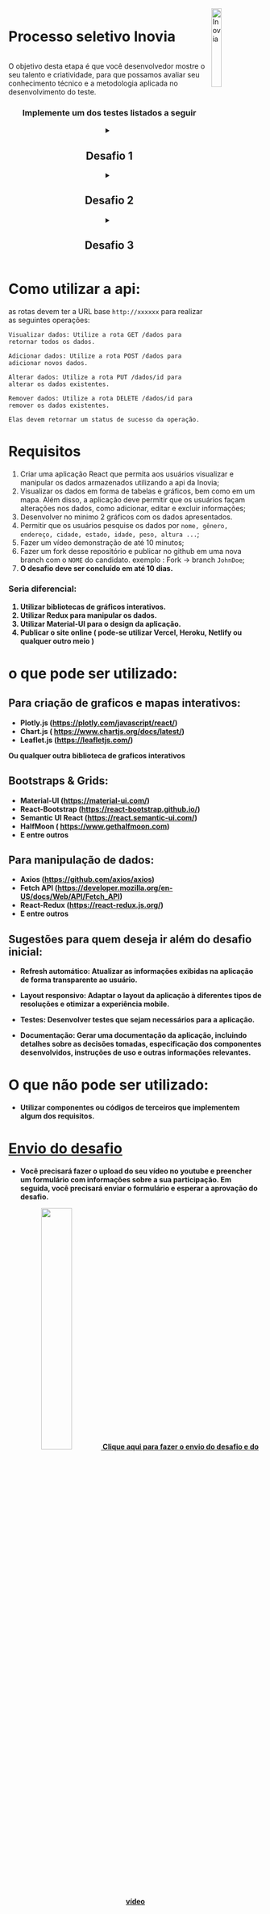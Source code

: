 
<img align="right" src="https://user-images.githubusercontent.com/58194653/221175217-9a4bc218-9fbd-4316-8883-f31dfff72905.png" alt="Inovia" width="20%"/>
<h1 style="display: inline-block;">Processo seletivo Inovia </h1>

O objetivo desta etapa é que você desenvolvedor mostre o seu talento e criatividade, para que possamos avaliar seu conhecimento técnico  e a metodologia aplicada no desenvolvimento do teste. 
<h3 align="center"> Implemente um dos testes listados a seguir </h3>
<details>
<summary align="center"><h2> Desafio 1  </h2> </summary> 


 Um grupo de cientistas decidiu criar um sistema que permitisse aos usuários acessar informações sobre a saúde de pessoas em todo o Brasil. Eles criaram um banco de dados que armazenava informações como `nome, gênero, endereço, cidade, estado, idade, tipo sanguíneo, peso, altura, latitude e longitude`.

- O desafio é criar uma aplicação React que permita aos usuários visualizar e manipular esses dados. A aplicação deve permitir que os usuários pesquisem por nome, gênero, endereço, cidade, estado, idade, tipo sanguíneo, peso, altura, latitude e longitude. Os usuários também devem ser capazes de visualizar os dados em forma de tabelas e gráficos, bem como em um mapa. Além disso, a aplicação deve permitir que os usuários façam alterações nos dados, como adicionar, editar e excluir informações.

- A tabela deve conter além dos dados apresentados, o cálculo do índice de massa coporal (IMC) de cada usuário ` dividindo o peso (em kg) pela altura ao quadrado (em metros) `.
</details>

<details>
<summary align="center"><h2>Desafio 2</h2></summary>

 Uma empresa de transporte decidiu criar um sistema que permitisse aos usuários acessar informações sobre os motoristas em todo o Brasil. Eles criaram um banco de dados que armazenava informações como `nome, gênero, endereço, cidade, estado, idade, veículo, ocupação, latitude e longitude`.

- O desafio é criar uma aplicação React que permita aos usuários visualizar e manipular esses dados. A aplicação deve permitir que os usuários pesquisem por nome, gênero, endereço, cidade, estado, idade, veículo, ocupação, latitude e longitude. Os usuários também devem ser capazes de visualizar os dados em forma de tabelas e gráficos, bem como em um mapa. Além disso, a aplicação deve permitir que os usuários façam alterações nos dados, como adicionar, editar e excluir informações.

- Visando ajudar as empresas a escolher em qual região atuar, a tela principal deve exibir um mapa mostrando os veículos predominante por região.
</details>


<details>
<summary align="center"><h2 align="center">Desafio 3</h2></summary>
 Uma empresa de marketing decidiu criar um sistema que permitisse aos profissionais acessar informações sobre os acessos de usuários em todo o Brasil. Eles criaram um banco de dados que armazenava informações como `nome, gênero, endereço, cidade, estado, idade, domínio, latitude e longitude e useragent browser`.

- O desafio é criar uma aplicação React que permita aos usuários visualizar e manipular esses dados. A aplicação deve permitir que os usuários pesquisem por nome, gênero, endereço, cidade, estado, idade, domínio, latitude e longitude e useragent browser. Os usuários também devem ser capazes de visualizar os dados em forma de tabelas e gráficos, bem como em um mapa. Além disso, a aplicação deve permitir que os usuários façam alterações nos dados, como adicionar, editar e excluir informações.

- Afim de ajudar os profissionais a direcionar o marketing por números de acessos, o site deve também conter um gráfico com os principais dispositivos utilizados, a idade e o gênero predominante por cada dispositivo.
</details>

# Como utilizar a api: 
as rotas devem ter a URL base `http://xxxxxx` para realizar as seguintes operações: 
```
Visualizar dados: Utilize a rota GET /dados para retornar todos os dados.

Adicionar dados: Utilize a rota POST /dados para adicionar novos dados.

Alterar dados: Utilize a rota PUT /dados/id para alterar os dados existentes.

Remover dados: Utilize a rota DELETE /dados/id para remover os dados existentes.

Elas devem retornar um status de sucesso da operação.
```
# Requisitos

1. Criar uma aplicação React que permita aos usuários visualizar e manipular os dados armazenados utilizando a api da Inovia;
2. Visualizar os dados em forma de tabelas e gráficos, bem como em um mapa. Além disso, a aplicação deve permitir que os usuários façam alterações nos dados, como adicionar, editar e excluir informações;
3. Desenvolver no minimo 2 gráficos com os dados apresentados.
4. Permitir que os usuários pesquise os dados por `nome, gênero, endereço, cidade, estado, idade, peso, altura ...`;
5. Fazer um vídeo demonstração de até 10 minutos;
6. Fazer um fork desse repositório e publicar no github em uma nova branch com o `NOME` do candidato. exemplo : Fork -> branch `JohnDoe`;
7. <b> O desafio deve ser concluído em até 10 dias. <b>

### Seria diferencial:

1. Utilizar bibliotecas de gráficos interativos.
2. Utilizar Redux para manipular os dados.
3. Utilizar Material-UI para o design da aplicação.
4. Publicar o site online ( pode-se utilizar Vercel, Heroku, Netlify ou qualquer outro meio ) 

# o que pode ser utilizado:

## Para criação de graficos e mapas interativos: 

 - Plotly.js (https://plotly.com/javascript/react/)
 - Chart.js  ( https://www.chartjs.org/docs/latest/) 
 - Leaflet.js (https://leafletjs.com/) 
 
Ou qualquer outra biblioteca de graficos **interativos**

## Bootstraps & Grids: 
 -  Material-UI (https://material-ui.com/)
 -  React-Bootstrap (https://react-bootstrap.github.io/) 
 -  Semantic UI React (https://react.semantic-ui.com/) 
 -  HalfMoon ( https://www.gethalfmoon.com)
 -  E entre outros 

## Para manipulação de dados: 
 -  Axios (https://github.com/axios/axios) 
 -  Fetch API (https://developer.mozilla.org/en-US/docs/Web/API/Fetch_API) 
 -  React-Redux (https://react-redux.js.org/)
 -  E entre outros

## Sugestões para quem deseja ir além do desafio inicial:

- Refresh automático: Atualizar as informações exibidas na aplicação de forma transparente ao usuário.

- Layout responsivo: Adaptar o layout da aplicação à diferentes tipos de resoluções e otimizar a experiência mobile.

- Testes: Desenvolver testes que sejam necessários para a aplicação.

- Documentação: Gerar uma documentação da aplicação, incluindo detalhes sobre as decisões tomadas, especificação dos componentes desenvolvidos, instruções de uso e outras informações relevantes.

# O que não pode ser utilizado:
 - Utilizar componentes ou códigos de terceiros que implementem algum dos requisitos.

<h1>
<a href="https://forms.gle/HfmaPXoGamikub3y7"> 
Envio do desafio
</a>
</h1>


-  Você precisará fazer o upload do seu vídeo no youtube e preencher um formulário com informações sobre a sua participação. Em seguida, você precisará enviar o formulário e esperar a aprovação do desafio.
<p align="center"  >
<a href="https://forms.gle/HfmaPXoGamikub3y7"> 

<img src="https://user-images.githubusercontent.com/58194653/221183738-639cfbbf-d654-4213-af7a-9b6fb99b6ea5.gif" alt="" width="35%"/>
Clique aqui para fazer o envio do desafio e do vídeo

</a>
</p>

